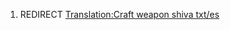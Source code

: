 1.  REDIRECT [Translation:Craft weapon shiva
    txt/es](Translation:Craft_weapon_shiva_txt/es "wikilink")
